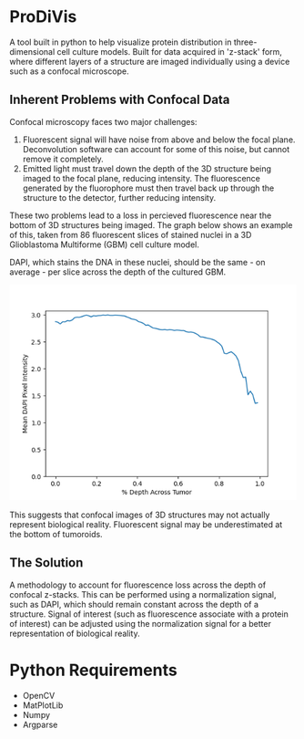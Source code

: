 # ProDiVis
A tool built in python to help visualize protein distribution in three-dimensional cell culture models. Built for data acquired in 'z-stack' form, where different layers of a structure are imaged individually using a device such as a confocal microscope.

## Inherent Problems with Confocal Data
Confocal microscopy faces two major challenges:

1. Fluorescent signal will have noise from above and below the focal plane. Deconvolution software can account for some of this noise, but cannot remove it completely.
2. Emitted light must travel down the depth of the 3D structure being imaged to the focal plane, reducing intensity. The fluorescence generated by the fluorophore must then travel back up through the structure to the detector, further reducing intensity.

These two problems lead to a loss in percieved fluorescence near the bottom of 3D structures being imaged. The graph below shows an example of this, taken from 86 fluorescent slices of stained nuclei in a 3D Glioblastoma Multiforme (GBM) cell culture model. 
 
DAPI, which stains the DNA in these nuclei, should be the same - on average - per slice across the depth of the cultured GBM.

![DAPI intensity loss graph](https://github.com/AlexSath/prodivis/blob/master/3NT33_DAPI_depth_loss.png)

This suggests that confocal images of 3D structures may not actually represent biological reality. Fluorescent signal may be underestimated at the bottom of tumoroids. 

## The Solution
A methodology to account for fluorescence loss across the depth of confocal z-stacks. This can be performed using a normalization signal, such as DAPI, which should remain constant across the depth of a structure. Signal of interest (such as fluorescence associate with a protein of interest) can be adjusted using the normalization signal for a better representation of biological reality.

# Python Requirements
- OpenCV
- MatPlotLib
- Numpy
- Argparse
